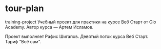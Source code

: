 # tour-plan

training-project
Учебный проект для практики на курсе Веб Старт от Glo Academy. Автор курса — Артем Исламов.

Проект выполняет
Рафис Шигапов. Девятый поток курса Веб Старт. Тариф "Всё сам".
